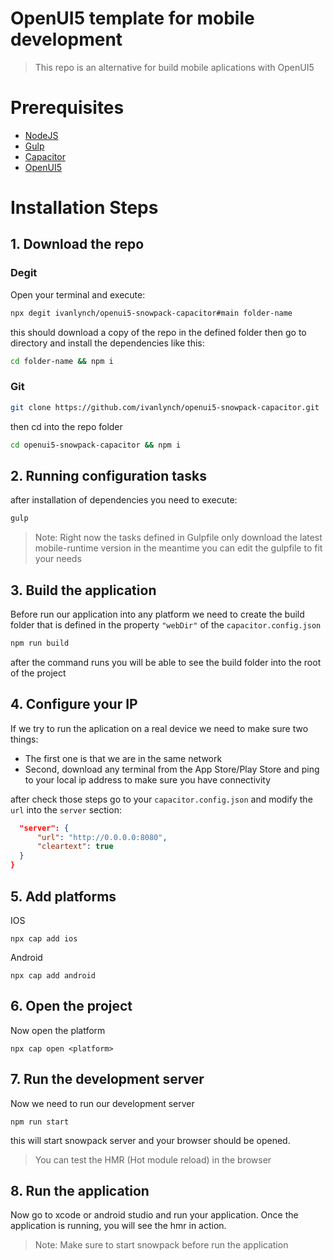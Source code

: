 # OpenUI5 template for mobile development

> This repo is an alternative for build mobile aplications with OpenUI5

# Prerequisites

- [NodeJS](https://nodejs.org/en/ 'NodeJS')
- [Gulp](https://gulpjs.com/ 'Gulp')
- [Capacitor](https://capacitorjs.com/ 'Capacitor')
- [OpenUI5](https://openui5.org/ 'OpenUI5')

# Installation Steps

## 1. Download the repo

### Degit

Open your terminal and execute:

```bash
npx degit ivanlynch/openui5-snowpack-capacitor#main folder-name
```

this should download a copy of the repo in the defined folder then go to directory and install the dependencies like this:

```bash
cd folder-name && npm i
```

### Git

```bash
git clone https://github.com/ivanlynch/openui5-snowpack-capacitor.git
```

then cd into the repo folder

```bash
cd openui5-snowpack-capacitor && npm i
```

## 2. Running configuration tasks

after installation of dependencies you need to execute:

```bash
gulp
```

> Note: Right now the tasks defined in Gulpfile only download the latest mobile-runtime version in the meantime you can edit the gulpfile to fit your needs

## 3. Build the application

Before run our application into any platform we need to create the build folder that is defined in the property `"webDir"` of the `capacitor.config.json`

```bash 
npm run build
```

after the command runs you will be able to see the build folder into the root of the project

## 4. Configure your IP

If we try to run the aplication on a real device we need to make sure two things:

- The first one is that we are in the same network
- Second, download any terminal from the App Store/Play Store and ping to your local ip address to make sure you have connectivity

after check those steps go to your `capacitor.config.json` and modify the `url` into the `server` section:

```json
  "server": {
      "url": "http://0.0.0.0:8080",
      "cleartext": true
  }
}
```

## 5. Add platforms

IOS

`npx cap add ios`

Android

`npx cap add android`

## 6. Open the project

Now open the platform

`npx cap open <platform>`

## 7. Run the development server

Now we need to run our development server

`npm run start`

this will start snowpack server and your browser should be opened.

> You can test the HMR (Hot module reload) in the browser

## 8. Run the application

Now go to xcode or android studio and run your application. Once the application is running, you will see the hmr in action.

> Note: Make sure to start snowpack before run the application






